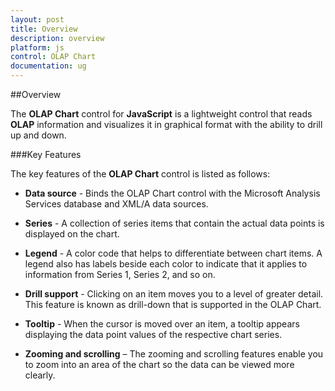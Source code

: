 ```yaml
---
layout: post
title: Overview
description: overview
platform: js
control: OLAP Chart
documentation: ug
---
```


##Overview

The **OLAP Chart** control for **JavaScript** is a lightweight control that reads **OLAP** information and visualizes it in graphical format with the ability to drill up and down.

###Key Features

The key features of the **OLAP Chart** control is listed as follows:

* **Data source** - Binds the OLAP Chart control with the Microsoft Analysis Services database and XML/A data sources.

* **Series** - A collection of series items that contain the actual data points is displayed on the chart.

* **Legend** - A color code that helps to differentiate between chart items. A legend also has labels beside each color to indicate that it applies to information from Series 1, Series 2, and so on.

* **Drill support** - Clicking on an item moves you to a level of greater detail. This feature is known as drill-down that is supported in the OLAP Chart. 

* **Tooltip** - When the cursor is moved over an item, a tooltip appears displaying the data point values of the respective chart series.

* **Zooming and scrolling** – The zooming and scrolling features enable you to zoom into an area of the chart so the data can be viewed more clearly.



